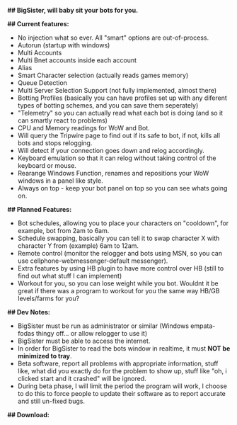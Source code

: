 **## BigSister, will baby sit your bots for you.**

**## Current features:**
- No injection what so ever. All "smart" options are out-of-process.
- Autorun (startup with windows)
- Multi Accounts
- Multi Bnet accounts inside each account
- Alias
- Smart Character selection (actually reads games memory)
- Queue Detection
- Multi Server Selection Support (not fully implemented, almost there)
- Botting Profiles (basically you can have profiles set up with any diferent types of botting schemes, and you can save them seperately)
- "Telemetry" so you can actually read what each bot is doing (and so it can smartly react to problems)
- CPU and Memory readings for WoW and Bot.
- Will query the Tripwire page to find out if its safe to bot, if not, kills all bots and stops relogging.
- Will detect if your connection goes down and relog accordingly.
- Keyboard emulation so that it can relog without taking control of the keyboard or mouse.
- Rearange Windows Function, renames and repositions your WoW windows in a panel like style.
- Always on top - keep your bot panel on top so you can see whats going on.

**## Planned Features:**
- Bot schedules, allowing you to place your characters on "cooldown", for example, bot from 2am to 6am.
- Schedule swapping, basically you can tell it to swap character X with character Y from (example) 6am to 12am.
- Remote control (monitor the relogger and bots using MSN, so you can use cellphone-webmessenger-default messenger).
- Extra features by using HB plugin to have more control over HB (still to find out what stuff I can implement)
- Workout for you, so you can lose weight while you bot. Wouldnt it be great if there was a program to workout for you the same way HB/GB levels/farms for you?

**## Dev Notes:**
- BigSister must be run as administrator or similar (Windows empata-fodas thingy off... or allow relogger to use it)
- BigSister must be able to access the internet.
- In order for BigSister to read the bots window in realtime, it must **NOT be minimized to tray**.
- Beta software, report all problems with appropriate information, stuff like, what did you exactly do for the problem to show up, stuff like "oh, i clicked start and it crashed" will be ignored.
- During beta phase, I will limit the period the program will work, I choose to do this to force people to update their software as to report accurate and still un-fixed bugs.

**## Download:**
